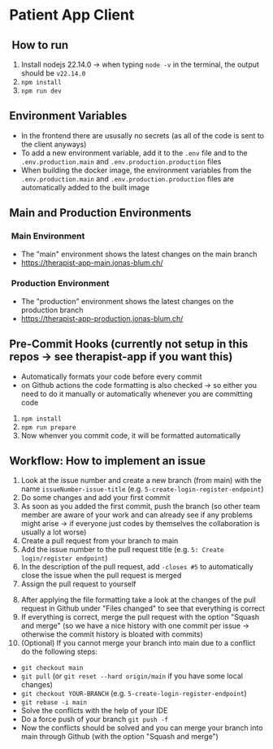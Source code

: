 # Patient App Client

##  How to run

1. Install nodejs 22.14.0 -> when typing `node -v` in the terminal, the output should be `v22.14.0`
2. `npm install`
3. `npm run dev`

## Environment Variables

- In the frontend there are ususally no secrets (as all of the code is sent to the client anyways)
- To add a new environment variable, add it to the `.env` file and to the `.env.production.main` and `.env.production.production` files
- When building the docker image, the environment variables from the `.env.production.main` and `.env.production.production` files are automatically added to the built image

## Main and Production Environments

###  Main Environment

- The "main" environment shows the latest changes on the main branch
- <https://therapist-app-main.jonas-blum.ch/>

###  Production Environment

- The "production" environment shows the latest changes on the production branch
- <https://therapist-app-production.jonas-blum.ch/>

## Pre-Commit Hooks (currently not setup in this repos -> see therapist-app if you want this)

- Automatically formats your code before every commit
- on Github actions the code formatting is also checked -> so either you need to do it manually or automatically whenever you are committing code

1. `npm install`
2. `npm run prepare`
3. Now whenver you commit code, it will be formatted automatically

## Workflow: How to implement an issue

1. Look at the issue number and create a new branch (from main) with the name `issueNumber-issue-title` (e.g. `5-create-login-register-endpoint`)
2. Do some changes and add your first commit
3. As soon as you added the first commit, push the branch (so other team member are aware of your work and can already see if any problems might arise -> if everyone just codes by themselves the collaboration is usually a lot worse)
4. Create a pull request from your branch to main
5. Add the issue number to the pull request title (e.g. `5: Create login/register endpoint`)
6. In the description of the pull request, add `-closes #5` to automatically close the issue when the pull request is merged
7. Assign the pull request to yourself
<!-- 8. When you are done with the implementation do the file formatting for the frontend/backend wherever you worked on (formatting is applied automatically if you have the pre-commit hooks setup):

   - For the frontend (inside the /frontend folder): `npm run fix-all`
   - For the backend (inside the /backend folder): `./gradlew spotlessApply` -->

8. After applying the file formatting take a look at the changes of the pull request in Github under "Files changed" to see that everything is correct
9. If everything is correct, merge the pull request with the option "Squash and merge" (so we have a nice history with one commit per issue -> otherwise the commit history is bloated with commits)
10. (Optional) If you cannot merge your branch into main due to a conflict do the following steps:

- `git checkout main`
- `git pull` (or `git reset --hard origin/main` if you have some local changes)
- `git checkout YOUR-BRANCH` (e.g. `5-create-login-register-endpoint`)
- `git rebase -i main`
- Solve the conflicts with the help of your IDE
- Do a force push of your branch `git push -f`
- Now the conflicts should be solved and you can merge your branch into main through Github (with the option "Squash and merge")
